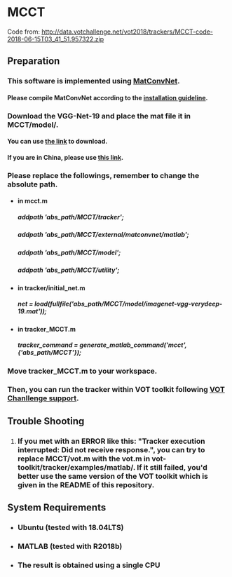 # MCCT

Code from: http://data.votchallenge.net/vot2018/trackers/MCCT-code-2018-06-15T03_41_51.957322.zip

## Preparation

### This software is implemented using [MatConvNet](http://www.vlfeat.org/matconvnet/).

#### Please compile MatConvNet according to the [installation guideline](http://www.vlfeat.org/matconvnet/install/).

### Download the VGG-Net-19 and place the mat file it in MCCT/model/.

#### You can use [the link](https://uofi.box.com/shared/static/kxzjhbagd6ih1rf7mjyoxn2hy70hltpl.mat) to download.

#### If you are in China, please use [this link](http://pan.baidu.com/s/1kU1Me5T).

### Please replace the followings, remember to change the absolute path.

- #### in mcct.m

  ##### addpath 'abs_path/MCCT/tracker';

  ##### addpath 'abs_path/MCCT/external/matconvnet/matlab';

  ##### addpath 'abs_path/MCCT/model';

  ##### addpath 'abs_path/MCCT/utility';

- #### in tracker/initial_net.m

  ##### net = load(fullfile('abs_path/MCCT/model/imagenet-vgg-verydeep-19.mat'));

- #### in tracker_MCCT.m

  ##### tracker_command = generate_matlab_command('mcct', {'abs_path/MCCT'});

### Move tracker_MCCT.m to your workspace.

### Then, you can run the tracker within VOT toolkit following [VOT Chanllenge support](http://www.votchallenge.net/howto/).

## Trouble Shooting

1. ### If you met with an ERROR like this: "Tracker execution interrupted: Did not receive response.", you can try to replace MCCT/vot.m with the vot.m in vot-toolkit/tracker/examples/matlab/. If it still failed, you'd better use the same version of the VOT toolkit which is given in the README of this repository.

## System Requirements

- ### Ubuntu (tested with 18.04LTS)

- ### MATLAB (tested with R2018b)

- ### The result is obtained using a single CPU
